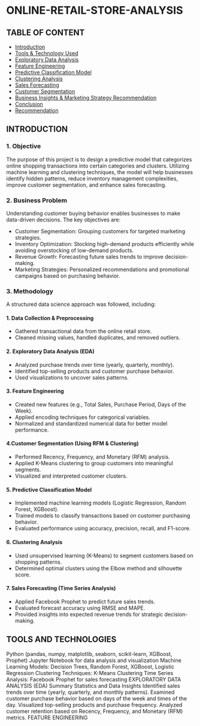 # ONLINE-RETAIL-STORE-ANALYSIS

## TABLE OF CONTENT
- [Introduction](#Introduction)
- [Tools & Technology Used](#Tools-&-Technology-Used)
- [Exploratory Data Analysis](#Exploratory-Data-Analysis)
- [Feature Engineering](#Feature-Engineering)
- [Predictive Classification Model](#Predictive-Classification-Model)
- [Clustering Analysis](#Clustering-Analysis)
- [Sales Forecasting](#Sales-Forecasting)
- [Customer Segmentation](#Customer-Segmentation)
- [Business Insights & Marketing Strategy Recommendation](#Business-Insights-&-Marketing-Strategy-Recommendation)
- [Conclusion](#Conclusion)
- [Recommendation](#Recommendation)

## INTRODUCTION

### 1. Objective

The purpose of this project is to design a predictive model that categorizes online shopping transactions into certain categories and clusters. Utilizing machine learning and clustering techniques, the model will help businesses identify hidden patterns, reduce inventory management complexities, improve customer segmentation, and enhance sales forecasting.

### 2. Business Problem
Understanding customer buying behavior enables businesses to make data-driven decisions. The key objectives are:
- Customer Segmentation: Grouping customers for targeted marketing strategies.
- Inventory Optimization: Stocking high-demand products efficiently while avoiding overstocking of low-demand products.
- Revenue Growth: Forecasting future sales trends to improve decision-making.
- Marketing Strategies: Personalized recommendations and promotional campaigns based on purchasing behavior.

### 3. Methodology
A structured data science approach was followed, including:

#### 1. Data Collection & Preprocessing

  - Gathered transactional data from the online retail store.
  - Cleaned missing values, handled duplicates, and removed outliers.

#### 2. Exploratory Data Analysis (EDA)

  - Analyzed purchase trends over time (yearly, quarterly, monthly).
  - Identified top-selling products and customer purchase behavior.
  - Used visualizations to uncover sales patterns.

#### 3. Feature Engineering

  - Created new features (e.g., Total Sales, Purchase Period, Days of the Week).
  - Applied encoding techniques for categorical variables.
  - Normalized and standardized numerical data for better model performance.

#### 4.Customer Segmentation (Using RFM & Clustering)

  - Performed Recency, Frequency, and Monetary (RFM) analysis.
  - Applied K-Means clustering to group customers into meaningful segments.
  - Visualized and interpreted customer clusters.

#### 5. Predictive Classification Model

  - Implemented machine learning models (Logistic Regression, Random Forest, XGBoost).
  - Trained models to classify transactions based on customer purchasing behavior.
  - Evaluated performance using accuracy, precision, recall, and F1-score.

#### 6. Clustering Analysis

  - Used unsupervised learning (K-Means) to segment customers based on shopping patterns.
  - Determined optimal clusters using the Elbow method and silhouette score.

#### 7. Sales Forecasting (Time Series Analysis)

  - Applied Facebook Prophet to predict future sales trends.
  - Evaluated forecast accuracy using RMSE and MAPE.
  - Provided insights into expected revenue trends for strategic decision-making.

## TOOLS AND TECHNOLOGIES
Python (pandas, numpy, matplotlib, seaborn, scikit-learn, XGBoost, Prophet)
Jupyter Notebook for data analysis and visualization
Machine Learning Models: Decision Trees, Random Forest, XGBoost, Logistic Regression
Clustering Techniques: K-Means Clustering
Time Series Analysis: Facebook Prophet for sales forecasting
EXPLORATORY DATA ANALYSIS (EDA)
Summary Statistics and Data Insights
Identified sales trends over time (yearly, quarterly, and monthly patterns).
Examined customer purchase behavior based on days of the week and times of the day.
Visualized top-selling products and purchase frequency.
Analyzed customer retention based on Recency, Frequency, and Monetary (RFM) metrics.
FEATURE ENGINEERING
